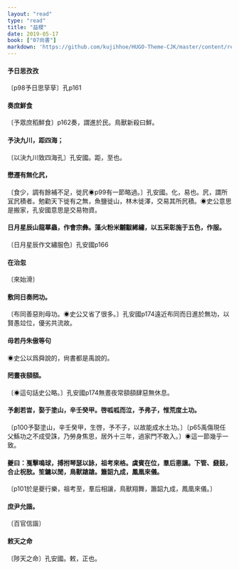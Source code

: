 ```yaml
---
layout: "read"
type: "read"
title: "益稷"
date: 2019-05-17
book: ["07尙書"]
markdown: 'https://github.com/kujihhoe/HUGO-Theme-CJK/master/content/read/07-尙書/005-益稷.md'
---
```


#### 予日思孜孜

〔p98予日思孶孶〕孔p161

#### 奏庶鮮食

〔予眾庶稻鮮食〕p162奏，謂進於民。鳥獸新殺曰鮮。

#### 予決九川，距四海；

〔以決九川致四海孔〕孔安國。距，至也。

#### 懋遷有無化凥，

〔食少，調有餘補不足，徙凥◉p99有一節略過。〕孔安國。化，易也。凥，謂所冝凥積者。勉勸天下徙有之無，魚鹽徙山，林木徙澤，交易其所凥積。◉史公意思是搬家，孔安國意思是交易物資。

#### 日月星辰山龍蕐蟲，作會宗彝。藻火粉米黼黻絺繡，以五采彰施于五色，作服。

〔日月星辰作文繡服色〕孔安國p166

#### 在治忽

〔來始滑〕

#### 敷同日奏罔功。

〔布同善惡則毋功。◉史公又省了很多。〕孔安國p174遠近布同而日進於無功，以賢愚竝位，優劣共流故。

#### 毋若丹朱傲等句

◉史公以爲舜說的，尙書都是禹說的。

#### 罔晝夜頟頟。

〔◉這句話史公略。〕孔安國p174無晝夜常頟頟肆惡無休息。

#### 予創若旹，娶于塗山，辛壬癸甲。啓呱呱而泣，予弗子，惟荒度土功。

〔p100予娶塗山，辛壬癸甲，生啓，予不子，以故能成水土功。〕〔p65禹傷現任父鯀功之不成受誅，乃勞身焦思，居外十三年，過家門不敢入。〕◉這一節幾乎一致。

#### 夔曰：戛擊鳴球，搏拊琴瑟以詠，祖考來格。虞賓在位，羣后𢛳讓。下管、鼗鼓，合止柷敔。笙鏞以閒，鳥獸蹌蹌。簫韶九成，鳳凰來儀。

〔p101於是夔行樂，祖考至，羣后相讓，鳥獸翔舞，簫韶九成，鳳凰來儀。〕

#### 庶尹允諧。

〔百官信諧〕

#### 敕天之命

〔陟天之命〕孔安國。敕，正也。
